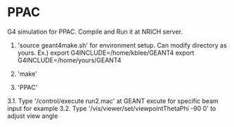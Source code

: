 PPAC
=====

G4 simulation for PPAC.
Compile and Run it at NRICH server.

1. 'source geant4make.sh' for environment setup.
Can modify directory as yours.
Ex.) 
export G4INCLUDE=/home/kblee/GEANT4 export G4INCLUDE=/home/yours/GEANT4

2. 'make'

3. 'PPAC'

  3.1. Type '/control/execute run2.mac' at GEANT excute for specific beam input for example
  3.2. Type '/vis/viewer/set/viewpointThetaPhi -90 0' to adjust view angle 
